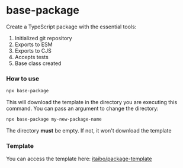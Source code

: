 # base-package
Create a TypeScript package with the essential tools:

1. Initialized git repository
2. Exports to ESM
3. Exports to CJS
4. Accepts tests
5. Base class created

### How to use
````sh
npx base-package
````

This will download the template in the directory you are executing this command. You can pass an argument to change the directory:

````sh
npx base-package my-new-package-name
````

The directory **must** be empty. If not, it won't download the template

### Template
You can access the template here: [itaibo/package-template](https://github.com/itaibo/package-template)
